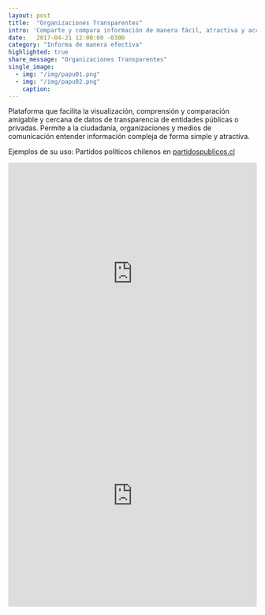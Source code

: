 ```yaml
---
layout: post
title:  "Organizaciones Transparentes"
intro: 'Comparte y compara información de manera fácil, atractiva y accesible de diferentes entidades.'
date:   2017-04-21 12:00:00 -0300
category: "Informa de manera efectiva"
highlighted: true
share_message: "Organizaciones Transparentes"
single_image:
  - img: "/img/papu01.png"
  - img: "/img/papu02.png"
    caption:
---
```

Plataforma que facilita la visualización, comprensión y comparación amigable y cercana de datos de transparencia de entidades públicas o privadas. Permite a la ciudadanía, organizaciones y medios de comunicación entender información compleja de forma simple y atractiva.

Ejemplos de su uso:  Partidos políticos chilenos en [partidospublicos.cl](https://partidospublicos.cl/)

<iframe width="100%" height="450" src="https://www.youtube.com/embed/CZ-Y-1rMwBU?rel=0&amp;showinfo=0" frameborder="0" allow="autoplay; encrypted-media" allowfullscreen></iframe>

<iframe width="100%" height="450" src="https://www.youtube.com/embed/MfgPu_X4f1k?rel=0&amp;showinfo=0" frameborder="0" allow="autoplay; encrypted-media" allowfullscreen></iframe>
